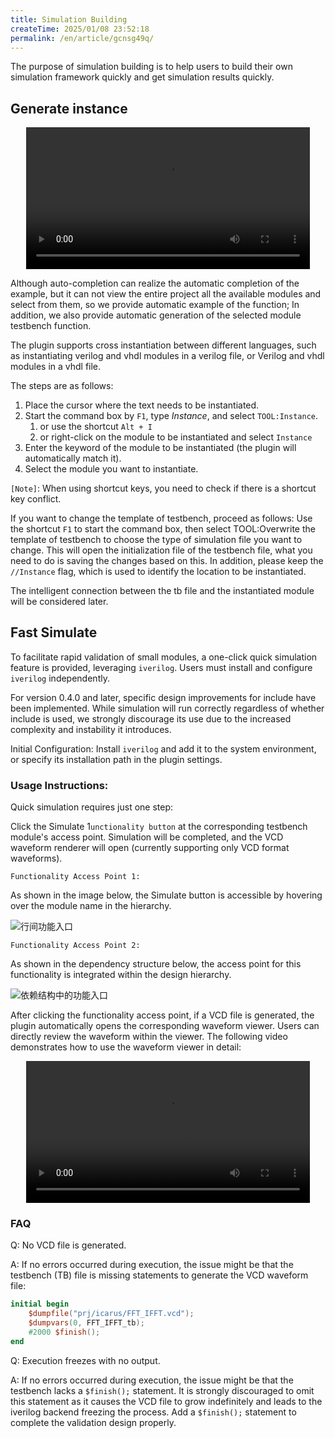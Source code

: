```yaml
---
title: Simulation Building
createTime: 2025/01/08 23:52:18
permalink: /en/article/gcnsg49q/
---
```


The purpose of simulation building is to help users to build their own simulation framework quickly and get simulation results quickly.

## Generate instance

<!-- TODO: auto-instance（） -->
<center>
<video width="90%" controls>  
  <source src="/videos/netlist.mp4" type="video/mp4">  
  您的浏览器不支持视频标签。  
</video>
</center>

Although auto-completion can realize the automatic completion of the example, but it can not view the entire project all the available modules and select from them, so we provide automatic example of the function; In addition, we also provide automatic generation of the selected module testbench function.

The plugin supports cross instantiation between different languages, such as instantiating verilog and vhdl modules in a verilog file, or Verilog and vhdl modules in a vhdl file.

The steps are as follows:
1. Place the cursor where the text needs to be instantiated. 
2. Start the command box by `F1`, type *Instance*, and select `TOOL:Instance`.
   1. or use the shortcut `Alt + I`
   2. or right-click on the module to be instantiated and select `Instance`
3. Enter the keyword of the module to be instantiated (the plugin will automatically match it). 
4. Select the module you want to instantiate.

`[Note]`: When using shortcut keys, you need to check if there is a shortcut key conflict.

If you want to change the template of testbench, proceed as follows:
Use the shortcut `F1` to start the command box, then select TOOL:Overwrite the template of testbench to choose the type of simulation file you want to change. This will open the initialization file of the testbench file, what you need to do is saving the changes based on this. In addition, please keep the `//Instance` flag, which is used to identify the location to be instantiated.

The intelligent connection between the tb file and the instantiated module will be considered later.

## Fast Simulate

To facilitate rapid validation of small modules, a one-click quick simulation feature is provided, leveraging `iverilog`. Users must install and configure `iverilog` independently.

For version 0.4.0 and later, specific design improvements for include have been implemented. While simulation will run correctly regardless of whether include is used, we strongly discourage its use due to the increased complexity and instability it introduces.

Initial Configuration:
Install `iverilog` and add it to the system environment, or specify its installation path in the plugin settings.

### Usage Instructions:
Quick simulation requires just one step:

Click the Simulate 1`unctionality button` at the corresponding testbench module's access point. Simulation will be completed, and the VCD waveform renderer will open (currently supporting only VCD format waveforms).

`Functionality Access Point 1:`

As shown in the image below, the Simulate button is accessible by hovering over the module name in the hierarchy.

<!-- TODO: sim-incode -->
![行间功能入口]()

`Functionality Access Point 2:`

As shown in the dependency structure below, the access point for this functionality is integrated within the design hierarchy.

<!-- TODO: sim-arch -->
![依赖结构中的功能入口]()


After clicking the functionality access point, if a VCD file is generated, the plugin automatically opens the corresponding waveform viewer. Users can directly review the waveform within the viewer. The following video demonstrates how to use the waveform viewer in detail:

<!-- TODO: waveview wave渲染器的使用教程视频-->
<center>
<video width="90%" controls>  
  <source src="/videos/waveview.mp4" type="video/mp4">  
  您的浏览器不支持视频标签。  
</video>
</center>

### FAQ

Q: No VCD file is generated.

A: If no errors occurred during execution, the issue might be that the testbench (TB) file is missing statements to generate the VCD waveform file:

```verilog
initial begin
    $dumpfile("prj/icarus/FFT_IFFT.vcd");        
    $dumpvars(0, FFT_IFFT_tb);
    #2000 $finish();
end
```

Q: Execution freezes with no output.

A: If no errors occurred during execution, the issue might be that the testbench lacks a `$finish();` statement. It is strongly discouraged to omit this statement as it causes the VCD file to grow indefinitely and leads to the iverilog backend freezing the process. Add a `$finish();` statement to complete the validation design properly.